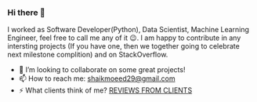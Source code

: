 ### Hi there 👋

I worked as Software Developer(Python), Data Scientist, Machine Learning Engineer, feel free to call me any of it 😉. I am happy to contribute in any intersting projects (If you have one, then we together going to celebrate next milestone complition) and on StackOverflow.

- 👯 I’m looking to collaborate on some great projects!
- 📫 How to reach me: shaikmoeed29@gmail.com
- ⚡ What clients think of me? [REVIEWS FROM CLIENTS](https://www.codementor.io/@shaikmoeed98)
<!--
**shaikmoeed/shaikmoeed** is a ✨ _special_ ✨ repository because its `README.md` (this file) appears on your GitHub profile.

Here are some ideas to get you started:

- 🔭 I’m currently working on ...
- 🌱 I’m currently learning ...
- 👯 I’m looking to collaborate on ...
- 🤔 I’m looking for help with ...
- 💬 Ask me about ...
- 📫 How to reach me: ...
- 😄 Pronouns: ...
- ⚡ Fun fact: ...
-->
